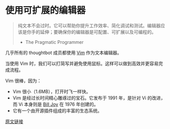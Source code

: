 # 使用可扩展的编辑器

> 纯文本不会过时。它可以帮助你提升工作效率、简化调试和测试。编辑器应该是你手的延伸；要确保你的编辑器是可配置、可扩展以及可编程的。
> - The Pragmatic Programmer

几乎所有的 thoughtbot 成员都使用 [Vim](https://thoughtbot.com/upcase/vim) 作为文本编辑器。

当使用 Vim 时，我们可以打简写并避免使用鼠标。这样可以做到高效并更容易完成流程。

Vim 很棒，因为：

- Vim 很小（1.6MB），打开时飞一样快。
- Vim 是经过长时间精心雕琢过的宝石。它发布于 1991 年，是针对 Vi 的改进，而 Vi 本身则是 [Bill Joy](http://en.wikipedia.org/wiki/Bill_Joy) 在 1976 年创建的。
- 它有一个由开源插件组成的丰富的生态系统。

[原文链接](https://thoughtbot.com/playbook/laptop-setup/use-an-extensible-editor)
